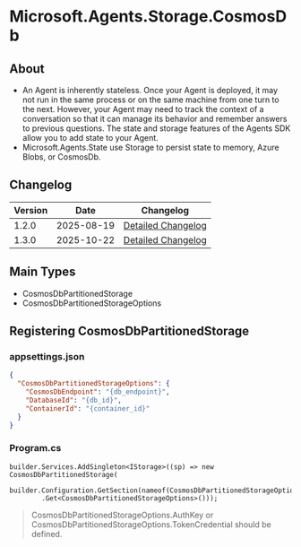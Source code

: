 # Microsoft.Agents.Storage.CosmosDb

## About

* An Agent is inherently stateless. Once your Agent is deployed, it may not run in the same process or on the same machine from one turn to the next. However, your Agent may need to track the context of a conversation so that it can manage its behavior and remember answers to previous questions. The state and storage features of the Agents SDK allow you to add state to your Agent.
* Microsoft.Agents.State use Storage to persist state to memory, Azure Blobs, or CosmosDb.

## Changelog
| Version | Date | Changelog |
|------|----|------------|
| 1.2.0 | 2025-08-19 | [Detailed Changelog](https://github.com/microsoft/Agents-for-net/releases/tag/v1.2.0) |
| 1.3.0 | 2025-10-22 | [Detailed Changelog](https://github.com/microsoft/Agents-for-net/blob/main/changelog.md) |

## Main Types

- CosmosDbPartitionedStorage
- CosmosDbPartitionedStorageOptions

## Registering CosmosDbPartitionedStorage

### appsettings.json
```json
{
  "CosmosDbPartitionedStorageOptions": {
    "CosmosDbEndpoint": "{db_endpoint}",
    "DatabaseId": "{db_id}",
    "ContainerId": "{container_id}"
  }
}
```

### Program.cs
```
builder.Services.AddSingleton<IStorage>((sp) => new CosmosDbPartitionedStorage(
    builder.Configuration.GetSection(nameof(CosmosDbPartitionedStorageOptions))
        .Get<CosmosDbPartitionedStorageOptions>()));
```
> CosmosDbPartitionedStorageOptions.AuthKey or CosmosDbPartitionedStorageOptions.TokenCredential should be defined.

